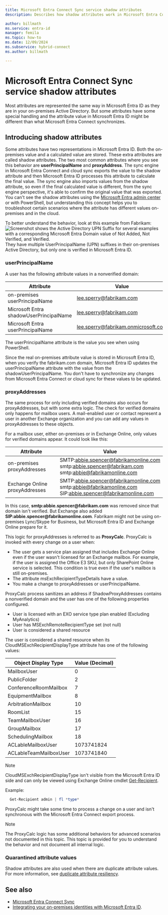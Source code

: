 ```yaml
---
title: Microsoft Entra Connect Sync service shadow attributes
description: Describes how shadow attributes work in Microsoft Entra Connect Sync service.

author: billmath
ms.service: entra-id
manager: femila
ms.topic: how-to
ms.date: 12/09/2024
ms.subservice: hybrid-connect
ms.author: billmath

---
```



# Microsoft Entra Connect Sync service shadow attributes
Most attributes are represented the same way in Microsoft Entra ID as they are in your on-premises Active Directory. But some attributes have some special handling and the attribute value in Microsoft Entra ID might be different than what Microsoft Entra Connect synchronizes.

## Introducing shadow attributes
Some attributes have two representations in Microsoft Entra ID. Both the on-premises value and a calculated value are stored. These extra attributes are called shadow attributes. The two most common attributes where you see this behavior are **userPrincipalName** and **proxyAddress**. The sync engine in Microsoft Entra Connect and cloud sync exports the value to the shadow attribute and then Microsoft Entra ID processes this attribute to calculate the final value. The sync engine also imports values from the shadow attribute, so even if the final calculated value is different, from the sync engine perspective, it's able to confirm the original value that was exported.
You can't see the shadow attributes using the [Microsoft Entra admin center](https://entra.microsoft.com) or with PowerShell, but understanding this concept helps you to troubleshoot certain scenarios where the attribute has different values on-premises and in the cloud.

To better understand the behavior, look at this example from Fabrikam:  
![Screenshot shows the Active Directory UPN Suffix for several examples with a corresponding Microsoft Entra Domain value of Not Added, Not Verified, and Verified.](./media/how-to-connect-syncservice-shadow-attributes/domains.png)  
They have multiple UserPrincipalName (UPN) suffixes in their on-premises Active Directory, but only one is verified in Microsoft Entra ID.

### userPrincipalName
A user has the following attribute values in a nonverified domain:

| Attribute | Value |
| --- | --- |
| on-premises userPrincipalName | lee.sperry@fabrikam.com |
| Microsoft Entra shadowUserPrincipalName | lee.sperry@fabrikam.com |
| Microsoft Entra userPrincipalName | lee.sperry@fabrikam.onmicrosoft.com |

The userPrincipalName attribute is the value you see when using PowerShell.

Since the real on-premises attribute value is stored in Microsoft Entra ID, when you verify the fabrikam.com domain, Microsoft Entra ID updates the userPrincipalName attribute with the value from the shadowUserPrincipalName. You don't have to synchronize any changes from Microsoft Entra Connect or cloud sync for these values to be updated.

### proxyAddresses
The same process for only including verified domains also occurs for proxyAddresses, but with some extra logic. The check for verified domains only happens for mailbox users. A mail-enabled user or contact represent a user in another Exchange organization and you can add any values in proxyAddresses to these objects.

For a mailbox user, either on-premises or in Exchange Online, only values for verified domains appear. It could look like this:

| Attribute | Value |
| --- | --- |
| on-premises proxyAddresses | SMTP:abbie.spencer@fabrikamonline.com</br> smtp:abbie.spencer@fabrikam.com</br> smtp:abbie@fabrikamonline.com |
| Exchange Online proxyAddresses | SMTP:abbie.spencer@fabrikamonline.com</br> smtp:abbie@fabrikamonline.com</br> SIP:abbie.spencer@fabrikamonline.com |

In this case, **smtp:abbie.spencer\@fabrikam.com** was removed since that domain isn't verified. But Exchange also added **SIP:abbie.spencer\@fabrikamonline.com**. Fabrikam might not be using on-premises Lync/Skype for Business, but Microsoft Entra ID and Exchange Online prepare for it.

This logic for proxyAddresses is referred to as **ProxyCalc**. ProxyCalc is invoked with every change on a user when:

- The user gets a service plan assigned that includes Exchange Online even if the user wasn't licensed for an Exchange mailbox. For example, if the user is assigned the Office E3 SKU, but only  SharePoint Online service is selected. This condition is true even if the user's mailbox is still on-premises.
- The attribute msExchRecipientTypeDetails have a value.
- You make a change to proxyAddresses or userPrincipalName.

ProxyCalc process sanitizes an address if ShadowProxyAddresses contains a nonverified domain and the user has one of the following properties configured. 
- User is licensed with an EXO service type plan enabled (Excluding MyAnalytics)  
- User has MSExchRemoteRecipientType set (not null)  
- User is considered a shared resource

The user is considered a shared resource when its CloudMSExchRecipientDisplayType attribute has one of the following values:

|Object Display Type|Value (Decimal)|
|-----|-----|
|MailboxUser|	0|
|PublicFolder|	2|
|ConferenceRoomMailbox|	7|
|EquipmentMailbox|	8|
|ArbitrationMailbox|	10|
|RoomList|	15|
|TeamMailboxUser|	16|
|GroupMailbox|	17|
|SchedulingMailbox|	18|
|ACLableMailboxUser|	1073741824|
|ACLableTeamMailboxUser|	1073741840|


>[!NOTE]
> CloudMSExchRecipientDisplayType isn't visible from the Microsoft Entra ID side and can only be viewed using Exchange Online cmdlet [Get-Recipient](/powershell/module/exchange/get-recipient).  
>
>Example:
> ```PowerShell
>   Get-Recipient admin | fl *type*
> ```
>

ProxyCalc might take some time to process a change on a user and isn't synchronous with the Microsoft Entra Connect export process.

> [!NOTE]
> The ProxyCalc logic has some additional behaviors for advanced scenarios not documented in this topic. This topic is provided for you to understand the behavior and not document all internal logic.

### Quarantined attribute values
Shadow attributes are also used when there are duplicate attribute values. For more information, see [duplicate attribute resiliency](how-to-connect-syncservice-duplicate-attribute-resiliency.md).

## See also
* [Microsoft Entra Connect Sync](how-to-connect-sync-whatis.md)
* [Integrating your on-premises identities with Microsoft Entra ID](../whatis-hybrid-identity.md).
